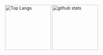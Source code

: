 <p align="left"> 
  <img alt="Top Langs" height="150px" src="https://github-readme-stats-sepia-three-30.vercel.app/api/top-langs/?username=Sawawa42&layout=compact&show_icons=true&theme=onedark" />
  <img alt="github stats" height="150px" src="https://github-readme-stats-sepia-three-30.vercel.app/api?username=Sawawa42&theme=onedark&show_icons=true" />
</p>

<!---
Sawawa42/Sawawa42 is a ✨ special ✨ repository because its `README.md` (this file) appears on your GitHub profile.
You can click the Preview link to take a look at your changes.
--->
